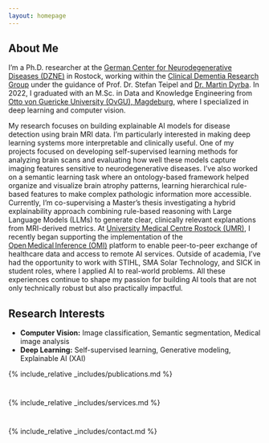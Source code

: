 ```yaml
---
layout: homepage
---
```


## About Me

I’m a Ph.D. researcher at the [German Center for Neurodegenerative Diseases (DZNE)](https://www.dzne.de/en/) in Rostock, working within the [Clinical Dementia Research Group](https://www.dzne.de/en/research/research-areas/clinical-research/research-groups/teipel/research-areasfocus/) under the guidance of Prof. Dr. Stefan Teipel and [Dr. Martin Dyrba](https://explaination.net/). In 2022, I graduated with an M.Sc. in Data and Knowledge Engineering from [Otto von Guericke University (OvGU), Magdeburg](https://www.ovgu.de/unimagdeburg/en/), where I specialized in deep learning and computer vision.

My research focuses on building explainable AI models for disease detection using brain MRI data. I’m particularly interested in making deep learning systems more interpretable and clinically useful. One of my projects focused on developing self-supervised learning methods for analyzing brain scans and evaluating how well these models capture imaging features sensitive to neurodegenerative diseases. I’ve also worked on a semantic learning task where an ontology-based framework helped organize and visualize brain atrophy patterns, learning hierarchical rule-based features to make complex pathologic information more accessible. Currently, I’m co-supervising a Master’s thesis investigating a hybrid explainability approach combining rule-based reasoning with Large Language Models (LLMs) to generate clear, clinically relevant explanations from MRI-derived metrics. At [University Medical Centre Rostock (UMR)](https://www.med.uni-rostock.de/en/), I recently began supporting the implementation of the [Open Medical Inference (OMI)](https://omi.ikim.nrw/) platform to enable peer-to-peer exchange of healthcare data and access to remote AI services. Outside of academia, I’ve had the opportunity to work with STIHL, SMA Solar Technology, and SICK in student roles, where I applied AI to real-world problems. All these experiences continue to shape my passion for building AI tools that are not only technically robust but also practically impactful.

## Research Interests

- **Computer Vision:** Image classification, Semantic segmentation, Medical image analysis
- **Deep Learning:** Self-supervised learning, Generative modeling, Explainable AI (XAI)


{% include_relative _includes/publications.md %}
<div style="margin-top: 40px;"></div>
{% include_relative _includes/services.md %}
<div style="margin-top: 40px;"></div>
{% include_relative _includes/contact.md %}

